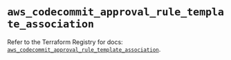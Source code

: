 # `aws_codecommit_approval_rule_template_association`

Refer to the Terraform Registry for docs: [`aws_codecommit_approval_rule_template_association`](https://registry.terraform.io/providers/hashicorp/aws/5.82.1/docs/resources/codecommit_approval_rule_template_association).

